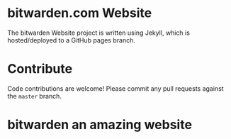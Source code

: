 # bitwarden.com Website

The bitwarden Website project is written using Jekyll, which is hosted/deployed to a GitHub pages branch.

# Contribute

Code contributions are welcome! Please commit any pull requests against the `master` branch.

# bitwarden an amazing website

